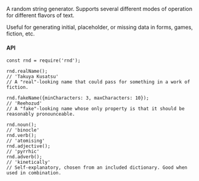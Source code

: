 A random string generator. Supports several different modes of operation for different flavors of text.

Useful for generating initial, placeholder, or missing data in forms, games, fiction, etc.

#### API

```
const rnd = require('rnd');

rnd.realName();
// 'Takuya Kusatsu'
// A "real"-looking name that could pass for something in a work of fiction.

rnd.fakeName({minCharacters: 3, maxCharacters: 10});
// 'Reehozud'
// A "fake"-looking name whose only property is that it should be reasonably pronounceable.

rnd.noun();
// 'binocle'
rnd.verb();
// 'atomising'
rnd.adjective();
// 'pyrrhic'
rnd.adverb();
// 'kinetically'
// Self-explanatory, chosen from an included dictionary. Good when used in combination.
```
